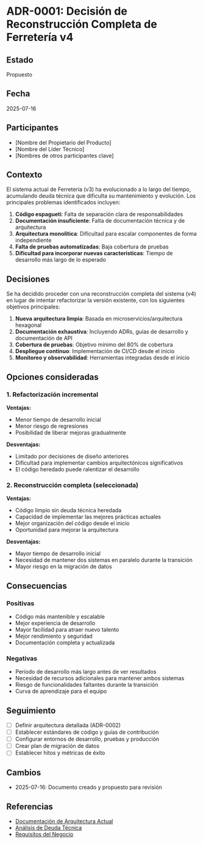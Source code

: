# ADR-0001: Decisión de Reconstrucción Completa de Ferretería v4

## Estado
Propuesto

## Fecha
2025-07-16

## Participantes
- [Nombre del Propietario del Producto]
- [Nombre del Líder Técnico]
- [Nombres de otros participantes clave]

## Contexto
El sistema actual de Ferretería (v3) ha evolucionado a lo largo del tiempo, acumulando deuda técnica que dificulta su mantenimiento y evolución. Los principales problemas identificados incluyen:

1. **Código espagueti**: Falta de separación clara de responsabilidades
2. **Documentación insuficiente**: Falta de documentación técnica y de arquitectura
3. **Arquitectura monolítica**: Dificultad para escalar componentes de forma independiente
4. **Falta de pruebas automatizadas**: Baja cobertura de pruebas
5. **Dificultad para incorporar nuevas características**: Tiempo de desarrollo más largo de lo esperado

## Decisiones
Se ha decidido proceder con una reconstrucción completa del sistema (v4) en lugar de intentar refactorizar la versión existente, con los siguientes objetivos principales:

1. **Nueva arquitectura limpia**: Basada en microservicios/arquitectura hexagonal
2. **Documentación exhaustiva**: Incluyendo ADRs, guías de desarrollo y documentación de API
3. **Cobertura de pruebas**: Objetivo mínimo del 80% de cobertura
4. **Despliegue continuo**: Implementación de CI/CD desde el inicio
5. **Monitoreo y observabilidad**: Herramientas integradas desde el inicio

## Opciones consideradas

### 1. Refactorización incremental
**Ventajas:**
- Menor tiempo de desarrollo inicial
- Menor riesgo de regresiones
- Posibilidad de liberar mejoras gradualmente

**Desventajas:**
- Limitado por decisiones de diseño anteriores
- Dificultad para implementar cambios arquitectónicos significativos
- El código heredado puede ralentizar el desarrollo

### 2. Reconstrucción completa (seleccionada)
**Ventajas:**
- Código limpio sin deuda técnica heredada
- Capacidad de implementar las mejores prácticas actuales
- Mejor organización del código desde el inicio
- Oportunidad para mejorar la arquitectura

**Desventajas:**
- Mayor tiempo de desarrollo inicial
- Necesidad de mantener dos sistemas en paralelo durante la transición
- Mayor riesgo en la migración de datos

## Consecuencias
### Positivas
- Código más mantenible y escalable
- Mejor experiencia de desarrollo
- Mayor facilidad para atraer nuevo talento
- Mejor rendimiento y seguridad
- Documentación completa y actualizada

### Negativas
- Período de desarrollo más largo antes de ver resultados
- Necesidad de recursos adicionales para mantener ambos sistemas
- Riesgo de funcionalidades faltantes durante la transición
- Curva de aprendizaje para el equipo

## Seguimiento
- [ ] Definir arquitectura detallada (ADR-0002)
- [ ] Establecer estándares de código y guías de contribución
- [ ] Configurar entornos de desarrollo, pruebas y producción
- [ ] Crear plan de migración de datos
- [ ] Establecer hitos y métricas de éxito

## Cambios
- 2025-07-16: Documento creado y propuesto para revisión

## Referencias
- [Documentación de Arquitectura Actual]()
- [Análisis de Deuda Técnica]()
- [Requisitos del Negocio]()
